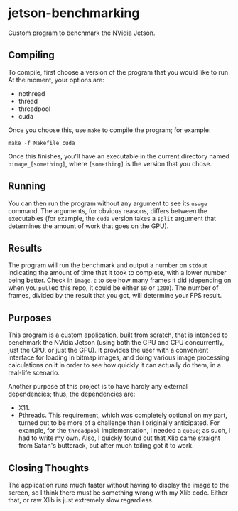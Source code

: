 # jetson-benchmarking
Custom program to benchmark the NVidia Jetson.

## Compiling

To compile, first choose a version of the program that you would like to run. At the moment, your options are: 
  - nothread
  - thread
  - threadpool
  - cuda
 
Once you choose this, use `make` to compile the program; for example:
  ```
  make -f Makefile_cuda
  ```

Once this finishes, you'll have an executable in the current directory named `bimage_[something]`, where `[something]`
is the version that you chose.

## Running
You can then run the program without any argument to see its `usage` command. The arguments, for obvious reasons,
differs between the executables (for example, the `cuda` version takes a `split` argument that determines the amount
of work that goes on the GPU).


## Results
The program will run the benchmark and output a number on `stdout` indicating the amount of time that it took to
complete, with a lower number being better. Check in `image.c` to see how many frames it did (depending on when
you `pull`ed this repo, it could be either `60` or `1200`). The number of frames, divided by the result that you got,
will determine your FPS result.

## Purposes
This program is a custom application, built from scratch, that is intended to benchmark the NVidia Jetson (using
both the GPU and CPU concurrently, just the CPU, or just the GPU). It provides the user with a convenient interface
for loading in bitmap images, and doing various image processing calculations on it in order to see how quickly it
can actually do them, in a real-life scenario.

Another purpose of this project is to have hardly any external dependencies; thus, the dependencies are:
  - X11.
  - Pthreads.
This requirement, which was completely optional on my part, turned out to be more of a challenge than I originally
anticipated.  For example, for the `threadpool` implementation, I needed a `queue`; as such, I had to write my own.
Also, I quickly found out that Xlib came straight from Satan's buttcrack, but after much toiling got it to work.

## Closing Thoughts
The application runs much faster without having to display the image to the screen, so I think there must be
something wrong with my Xlib code.  Either that, or raw Xlib is just extremely slow regardless.